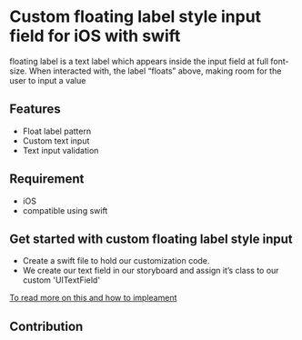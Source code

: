 # Custom floating label style input field for iOS with swift
floating label is a text label which appears inside the input field at full font-size. When interacted with, the label “floats” above, making room for the user to input a value

## Features
* Float label pattern
* Custom text input
* Text input validation

## Requirement
* iOS
* compatible using swift

## Get started with custom floating label style input
* Create a swift file to hold our customization code.
* We create our text field in our storyboard and assign it’s class to our custom 'UITextField'

[To read more on this and how to impleament](https://medium.com/sprinthub/creating-a-custom-floating-label-style-text-field-in-swift-f9f6aeaf39fe)

## Contribution

